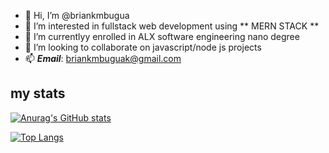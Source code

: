 - 👋 Hi, I’m @briankmbugua
- 👀 I’m interested in fullstack web development using ** MERN STACK **
- 🌱 I’m currentlyy enrolled in ALX software engineering nano degree
- 💞️ I’m looking to collaborate on javascript/node js projects
- 📫 ***Email***: briankmbuguak@gmail.com

## my stats
[![Anurag's GitHub stats](https://github-readme-stats.vercel.app/api?username=briankmbugua)](https://github.com/anuraghazra/github-readme-stats)

[![Top Langs](https://github-readme-stats.vercel.app/api/top-langs/?username=briankmbugua&layout=compact)](https://github.com/anuraghazra/github-readme-stats)

<!---
briankmbugua/briankmbugua is a ✨ special ✨ repository because its `README.md` (this file) appears on your GitHub profile.
You can click the Preview link to take a look at your changes.
--->
